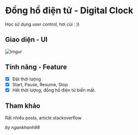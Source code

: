 # Đồng hồ điện tử - Digital Clock
Học sử dụng user control, hơi cùi : ))

## Giao diện - UI
![Imgur](https://i.imgur.com/6Y6gDeg.gif)

## Tính năng - Feature
- [x] Đặt thời lượng 
- [x] Start, Pause, Resume, Stop
- [x] Hết thời lượng, đồng hồ điện tử biến mất.

## Tham khảo
Rất nhiều posts, article stackoverflow

_by ngankhanh98_
